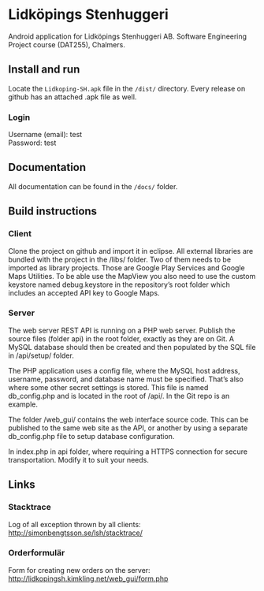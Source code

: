 # Lidköpings Stenhuggeri
Android application for Lidköpings Stenhuggeri AB. Software Engineering Project course (DAT255), Chalmers.

## Install and run
Locate the `Lidkoping-SH.apk` file in the `/dist/` directory. Every release on github has an attached .apk file as well. 
### Login
Username (email): test  
Password: test

## Documentation
All documentation can be found in the `/docs/` folder.

## Build instructions

### Client
Clone the project on github and import it in eclipse. All external libraries are bundled with the project in the /libs/ folder. Two of them needs to be imported as library projects. Those are Google Play Services and Google Maps Utilities. To be able use the MapView you also need to use the custom keystore named debug.keystore in the repository’s root folder which includes an accepted API key to Google Maps. 

### Server
The web server REST API is running on a PHP web server. Publish the source files (folder api) in the root folder, exactly as they are on Git. A MySQL database should then be created and then populated by the SQL file in /api/setup/ folder.

The PHP application uses a config file, where the MySQL host address, username, password, and database name must be specified. That’s also where some other secret settings is stored. This file is named db_config.php and is located in the root of /api/. In the Git repo is an example.

The folder /web\_gui/ contains the web interface source code. This can be published to the same web site as the API, or another by using a separate db\_config.php file to setup database configuration.

In index.php in api folder, where requiring a HTTPS connection for secure transportation. Modify it to suit your needs.

## Links
### Stacktrace
Log of all exception thrown by all clients: http://simonbengtsson.se/lsh/stacktrace/

### Orderformulär
Form for creating new orders on the server: http://lidkopingsh.kimkling.net/web_gui/form.php
